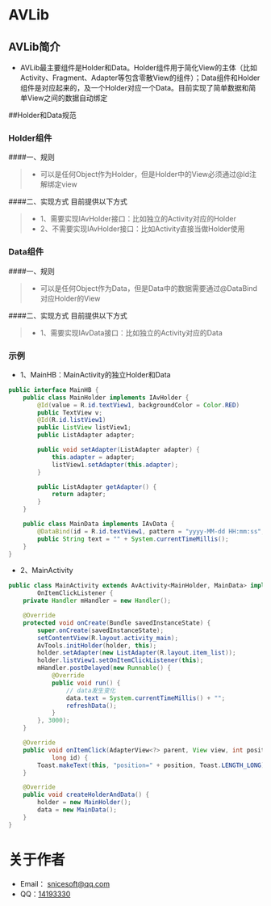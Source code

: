 # AVLib
## AVLib简介
* AVLib最主要组件是Holder和Data。Holder组件用于简化View的主体（比如Activity、Fragment、Adapter等包含零散View的组件）；Data组件和Holder组件是对应起来的，及一个Holder对应一个Data。目前实现了简单数据和简单View之间的数据自动绑定

##Holder和Data规范

### Holder组件
####一、规则
> * 可以是任何Object作为Holder，但是Holder中的View必须通过@Id注解绑定view

####二、实现方式
	目前提供以下方式
> * 1、需要实现IAvHolder接口：比如独立的Activity对应的Holder
> * 2、不需要实现IAvHolder接口：比如Activity直接当做Holder使用

### Data组件
####一、规则
> * 可以是任何Object作为Data，但是Data中的数据需要通过@DataBind对应Holder的View

####二、实现方式
	目前提供以下方式	
> * 1、需要实现IAvData接口：比如独立的Activity对应的Data

### 示例
* 1、MainHB：MainActivity的独立Holder和Data
```java
public interface MainHB {
	public class MainHolder implements IAvHolder {
		@Id(value = R.id.textView1, backgroundColor = Color.RED)
		public TextView v;
		@Id(R.id.listView1)
		public ListView listView1;
		public ListAdapter adapter;

		public void setAdapter(ListAdapter adapter) {
			this.adapter = adapter;
			listView1.setAdapter(this.adapter);
		}

		public ListAdapter getAdapter() {
			return adapter;
		}
	}

	public class MainData implements IAvData {
		@DataBind(id = R.id.textView1, pattern = "yyyy-MM-dd HH:mm:ss", prefix = "￥：")
		public String text = "" + System.currentTimeMillis();
	}
}
```
* 2、MainActivity
```java
public class MainActivity extends AvActivity<MainHolder, MainData> implements
		OnItemClickListener {
	private Handler mHandler = new Handler();

	@Override
	protected void onCreate(Bundle savedInstanceState) {
		super.onCreate(savedInstanceState);
		setContentView(R.layout.activity_main);
		AvTools.initHolder(holder, this);
		holder.setAdapter(new ListAdapter(R.layout.item_list));
		holder.listView1.setOnItemClickListener(this);
		mHandler.postDelayed(new Runnable() {
			@Override
			public void run() {
				// data发生变化
				data.text = System.currentTimeMillis() + "";
				refreshData();
			}
		}, 3000);
	}

	@Override
	public void onItemClick(AdapterView<?> parent, View view, int position,
			long id) {
		Toast.makeText(this, "position=" + position, Toast.LENGTH_LONG).show();
	}

	@Override
	public void createHolderAndData() {
		holder = new MainHolder();
		data = new MainData();
	}
}
```
# 关于作者
* Email： <snicesoft@qq.com>
* QQ：[14193330](http://wpa.qq.com/msgrd?v=1&uin=14193330)
